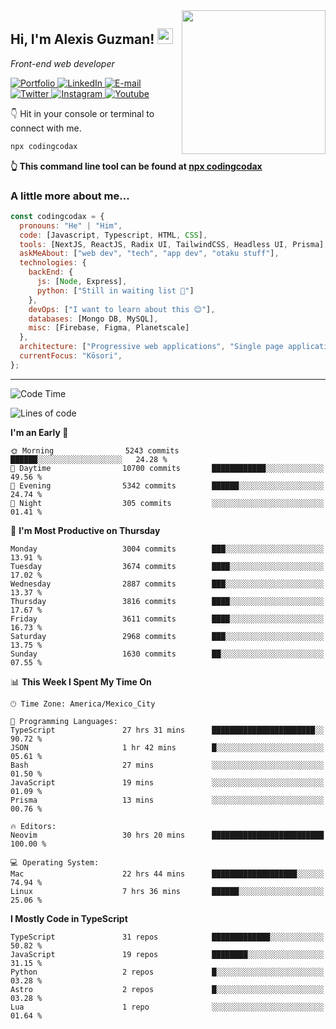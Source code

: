 <img align='right' src="https://media.giphy.com/media/M9gbBd9nbDrOTu1Mqx/giphy.gif" width="230">
<h2>Hi, I'm Alexis Guzman! <img src="https://media.giphy.com/media/hvRJCLFzcasrR4ia7z/giphy.gif" width="25px"></h2>
<p><em>Front-end web developer</em></p>

<p>
  <a href='https://www.codingcodax.dev' target='_blank'>
    <img alt='Portfolio' src='https://img.shields.io/badge/Portfolio-black?logo=vercel&style=flat-square'>
  </a>
  <a href='https://linkedin.com/in/codingcodax' target='_blank'>
    <img alt='LinkedIn' src='https://img.shields.io/badge/LinkedIn-black?logo=LinkedIn&style=flat-square'>
  </a>
  <a href='mailto:hello@codingcodax.com' target='_blank'>
    <img alt='E-mail' src='https://img.shields.io/badge/Email-black?logo=Gmail&style=flat-square'>
  </a>
  <a href='https://twitter.com/codingcodax' target='_blank'>
    <img alt='Twitter' src='https://img.shields.io/badge/Twitter-black?logo=Twitter&style=flat-square'>
  </a>
  <a href='https://www.instagram.com/codingcodax' target='_blank'>
    <img alt='Instagram' src='https://img.shields.io/badge/Instagram-black?logo=Instagram&style=flat-square'>
  </a>
  <a href='https://www.youtube.com/@codingcodax' target='_blank'>
    <img alt='Youtube' src='https://img.shields.io/badge/YouTube-black?logo=Youtube&style=flat-square'>
  </a>
</p>

👇 Hit in your console or terminal to connect with me.

```bash
npx codingcodax
```
**👆 This command line tool can be found at [npx codingcodax](https://github.com/codingcodax/npx-codingcodax)**

<h3>A little more about me...</h3>

```javascript
const codingcodax = {
  pronouns: "He" | "Him",
  code: [Javascript, Typescript, HTML, CSS],
  tools: [NextJS, ReactJS, Radix UI, TailwindCSS, Headless UI, Prisma],
  askMeAbout: ["web dev", "tech", "app dev", "otaku stuff"],
  technologies: {
    backEnd: {
      js: [Node, Express],
      python: ["Still in waiting list 🥲"]
    },
    devOps: ["I want to learn about this 😊"],
    databases: [Mongo DB, MySQL],
    misc: [Firebase, Figma, Planetscale]
  },
  architecture: ["Progressive web applications", "Single page applications"],
  currentFocus: "Kōsori",
};
```

---

<!--START_SECTION:waka-->
![Code Time](http://img.shields.io/badge/Code%20Time-2%2C427%20hrs%205%20mins-blue)

![Lines of code](https://img.shields.io/badge/From%20Hello%20World%20I%27ve%20Written-9.4%20million%20lines%20of%20code-blue)

**I'm an Early 🐤** 

```text
🌞 Morning                5243 commits        ██████░░░░░░░░░░░░░░░░░░░   24.28 % 
🌆 Daytime                10700 commits       ████████████░░░░░░░░░░░░░   49.56 % 
🌃 Evening                5342 commits        ██████░░░░░░░░░░░░░░░░░░░   24.74 % 
🌙 Night                  305 commits         ░░░░░░░░░░░░░░░░░░░░░░░░░   01.41 % 
```
📅 **I'm Most Productive on Thursday** 

```text
Monday                   3004 commits        ███░░░░░░░░░░░░░░░░░░░░░░   13.91 % 
Tuesday                  3674 commits        ████░░░░░░░░░░░░░░░░░░░░░   17.02 % 
Wednesday                2887 commits        ███░░░░░░░░░░░░░░░░░░░░░░   13.37 % 
Thursday                 3816 commits        ████░░░░░░░░░░░░░░░░░░░░░   17.67 % 
Friday                   3611 commits        ████░░░░░░░░░░░░░░░░░░░░░   16.73 % 
Saturday                 2968 commits        ███░░░░░░░░░░░░░░░░░░░░░░   13.75 % 
Sunday                   1630 commits        ██░░░░░░░░░░░░░░░░░░░░░░░   07.55 % 
```


📊 **This Week I Spent My Time On** 

```text
🕑︎ Time Zone: America/Mexico_City

💬 Programming Languages: 
TypeScript               27 hrs 31 mins      ███████████████████████░░   90.72 % 
JSON                     1 hr 42 mins        █░░░░░░░░░░░░░░░░░░░░░░░░   05.61 % 
Bash                     27 mins             ░░░░░░░░░░░░░░░░░░░░░░░░░   01.50 % 
JavaScript               19 mins             ░░░░░░░░░░░░░░░░░░░░░░░░░   01.09 % 
Prisma                   13 mins             ░░░░░░░░░░░░░░░░░░░░░░░░░   00.76 % 

🔥 Editors: 
Neovim                   30 hrs 20 mins      █████████████████████████   100.00 % 

💻 Operating System: 
Mac                      22 hrs 44 mins      ███████████████████░░░░░░   74.94 % 
Linux                    7 hrs 36 mins       ██████░░░░░░░░░░░░░░░░░░░   25.06 % 
```

**I Mostly Code in TypeScript** 

```text
TypeScript               31 repos            █████████████░░░░░░░░░░░░   50.82 % 
JavaScript               19 repos            ████████░░░░░░░░░░░░░░░░░   31.15 % 
Python                   2 repos             █░░░░░░░░░░░░░░░░░░░░░░░░   03.28 % 
Astro                    2 repos             █░░░░░░░░░░░░░░░░░░░░░░░░   03.28 % 
Lua                      1 repo              ░░░░░░░░░░░░░░░░░░░░░░░░░   01.64 % 
```




<!--END_SECTION:waka-->

